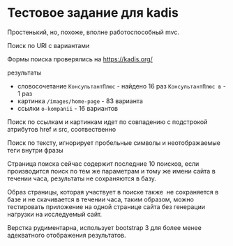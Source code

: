 # Тестовое задание для kadis

Простенький, но, похоже, вполне работоспособный mvc.

Поиск по URI с вариантами

Формы поиска проверялись на https://kadis.org/

результаты

- словосочетание `КонсультантПлюс` - найдено 16 раз `КонсультантПлюс в` - 1 раз
- картинка `/images/home-page` - 83 варианта
- ссылки `o-kompanii` - 16 вариантов

Поиск по ссылкам и картинкам идет по совпадению с подстрокой атрибутов href и src, соотвественно

Поиск по тексту, игнорирует пробельные символы и неотображаемые теги внутри фразы

Страница поиска сейчас содержит последние 10 поисков, если производится поиск по тем же параметрам и тому же имени сайта в течении часа, результаты не сохраняются в базу. 

Образ страницы, которая участвует в поиске также  не сохраняется в базе и не скачивается в течении часа, таким образом, можно тестировать приложение на одной странице сайта без генерации нагрузки на исследуемый сайт.

Верстка рудиментарна, использует bootstrap 3 для более менее адекватного отображения результатов. 

